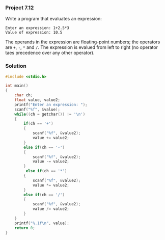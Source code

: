 ### Project 7.12
Write a program that evaluates an expression:

```
Enter an expression: 1+2.5*3
Value of expression: 10.5
```
The operands in the expression are floating-point numbers; the operators are `+`, `-`, `*` and `/`. The expression is evalued from left to right (no operator taes precedence over any other operator).

### Solution

```c
#include <stdio.h>

int main()
{
    char ch;
    float value, value2;
    printf("Enter an expression: ");
    scanf("%f", &value);
    while((ch = getchar()) != '\n')
    {
        if(ch == '+')
        {
            scanf("%f", &value2);
            value += value2;
        }
        else if(ch == '-')
        {
            scanf("%f", &value2);
            value -= value2;
        }
         else if(ch == '*')
        {
            scanf("%f", &value2);
            value *= value2;
        }  
        else if(ch == '/')
        {
            scanf("%f", &value2);
            value /= value2;
        }
    }
    printf("%.1f\n", value);
    return 0;
}
```
